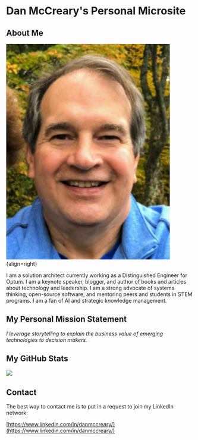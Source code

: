 # Dan McCreary's Personal Microsite

## About Me

![Dan Headshot](./img/dan-mccreary-headshot-2021-xsmall.png){align=right}

I am a solution architect currently working as a Distinguished Engineer for Optum.  I am a keynote speaker, blogger, and author of books and articles about technology and leadership.  I am a strong advocate of systems thinking, open-source software, and mentoring peers and students in STEM programs.  I am a fan of AI and strategic knowledge management.

## My Personal Mission Statement

  *I leverage storytelling to explain the business value of emerging technologies to decision makers.*

## My GitHub Stats

<img src="https://github-readme-stats.vercel.app/api?username=dmccreary&show_icons=true&hide_border=true&&count_private=true&include_all_commits=true"/>

## Contact

The best way to contact me is to put in a request to join my LinkedIn network:

[https://www.linkedin.com/in/danmccreary/](https://www.linkedin.com/in/danmccreary/)
